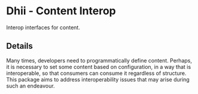 # Dhii - Content Interop
Interop interfaces for content.

## Details
Many times, developers need to programmatically define content. Perhaps, it is necessary to
set some content based on configuration, in a way that is interoperable, so that consumers
can consume it regardless of structure. This package aims to address interoperability
issues that may arise during such an endeavour.
